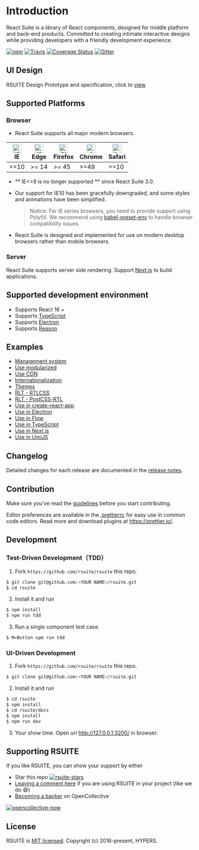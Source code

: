# Introduction

React Suite is a library of React components, designed for middle platform and back-end products. Committed to creating intimate interactive designs while providing developers with a friendly development experience.

[![npm][npm-svg]][npm-home] [![Travis][travis-svg]][travis-home] [![Coverage Status][coverage-svg]][coverage-home] [![Gitter][gitter-svg]][gitter]

## UI Design

RSUITE Design Prototype and specification, click to [view][rsuite-design]

## Supported Platforms

### Browser

- React Suite supports all major modern browsers.

| <img src="https://raw.githubusercontent.com/alrra/browser-logos/master/src/edge/edge_48x48.png" alt="IE / Edge" width="24px" height="24px" /></br>IE | <img src="https://raw.githubusercontent.com/alrra/browser-logos/master/src/edge/edge_48x48.png" alt="IE / Edge" width="24px" height="24px" /></br>Edge | <img src="https://raw.githubusercontent.com/alrra/browser-logos/master/src/firefox/firefox_48x48.png" alt="Firefox" width="24px" height="24px" /></br>Firefox | <img src="https://raw.githubusercontent.com/alrra/browser-logos/master/src/chrome/chrome_48x48.png" alt="Chrome" width="24px" height="24px" /> </br>Chrome | <img src="https://raw.githubusercontent.com/alrra/browser-logos/master/src/safari/safari_48x48.png" alt="Safari" width="24px" height="24px" /></br>Safari |
| ---------------------------------------------------------------------------------------------------------------------------------------------------- | ------------------------------------------------------------------------------------------------------------------------------------------------------ | ------------------------------------------------------------------------------------------------------------------------------------------------------------- | ---------------------------------------------------------------------------------------------------------------------------------------------------------- | --------------------------------------------------------------------------------------------------------------------------------------------------------- |
| >=10                                                                                                                                                 | >= 14                                                                                                                                                  | >= 45                                                                                                                                                         | >=49                                                                                                                                                       | >=10                                                                                                                                                      |

- ** IE<=9 is no longer supported ** since React Suite 3.0.
- Our support for IE10 has been gracefully downgraded, and some styles and animations have been simplified.

  > Notice: For IE series browsers, you need to provide support using Polyfill. We recommend using [babel-preset-env][babel-preset-env] to handle browser compatibility issues.

- React Suite is designed and implemented for use on modern desktop browsers rather than mobile browsers.

### Server

React Suite supports server side rendering. Support [Next.js](https://github.com/zeit/next.js) to build applications.

## Supported development environment

- Supports React 16 +
- Supports [TypeScript](http://www.typescriptlang.org/)
- Supports [Electron](https://electronjs.org/)
- Supports [Reason](https://github.com/shurygindv/bs-rsuite-ui-react)

## Examples

- [Management system][demo-admin]
- [Use modularized][demo-modular-import]
- [Use CDN][demo-cdn]
- [Internationalization][demo-intl-app]
- [Themes][demo-multiple-themes]
- [RLT - RTLCSS][demo-rtlcss]
- [RLT - PostCSS-RTL][demo-postcss-rtl]
- [Use in create-react-app][demo-create-react-app]
- [Use in Electron][demo-electron]
- [Use in Flow][demo-flow-app]
- [Use in TypeScript][demo-typescript-app]
- [Use in Next.js][demo-nextjs]
- [Use in UmiJS][demo-umi-app]

## Changelog

Detailed changes for each release are documented in the [release notes][release-notes].

## Contribution

Make sure you've read the [guidelines][contributing] before you start contributing.

Editor preferences are available in the [.prettierrc][prettierrc] for easy use in common code editors. Read more and download plugins at https://prettier.io/.

## Development

### Test-Driven Development（TDD）

1. Fork `https://github.com/rsuite/rsuite` this repo.

```bash
$ git clone git@github.com:<YOUR NAME>/rsuite.git
$ cd rsuite
```

2. Install it and run

```bash
$ npm install
$ npm run tdd
```

3. Run a single component test case.

```bash
$ M=Button npm run tdd
```

### UI-Driven Development

1. Fork `https://github.com/rsuite/rsuite` this repo.

```bash
$ git clone git@github.com:<YOUR NAME>/rsuite.git
```

2. Install it and run

```bash
$ cd rsuite
$ npm install
$ cd rsuite/docs
$ npm install
$ npm run dev
```

3. Your show time. Open url http://127.0.0.1:3200/ in browser.

## Supporting RSUITE

If you like RSUITE, you can show your support by either

- Star this repo [![rsuite-stars][rsuite-stars]](https://github.com/rsuite/rsuite)
- [Leaving a comment here][issues-11] if you are using RSUITE in your project (like we do 😄)
- [Becoming a backer][opencollective-home] on OpenCollective

[![opencollective-now][opencollective-svg]][opencollective-home]

## License

RSUITE is [MIT licensed][license]. Copyright (c) 2016-present, HYPERS.

[readm-cn]: https://github.com/rsuite/rsuite/blob/master/README_zh.md
[npm-svg]: https://badge.fury.io/js/rsuite.svg
[npm-home]: https://www.npmjs.com/package/rsuite
[travis-svg]: https://travis-ci.org/rsuite/rsuite.svg?branch=master
[travis-home]: https://travis-ci.org/rsuite/rsuite
[coverage-svg]: https://coveralls.io/repos/github/rsuite/rsuite/badge.svg?branch=master
[coverage-home]: https://coveralls.io/github/rsuite/rsuite?branch=master
[discord-svg]: https://img.shields.io/badge/Discord-Join%20chat%20%E2%86%92-738bd7.svg
[discord-invite]: https://discord.gg/R8mnjwh
[rsuite-design]: https://rsuitejs.com/design/default
[live-preview-on-codesandbox]: https://codesandbox.io/s/mo7jxvr9x9?from-embed
[rsuite-doc-guide]: https://rsuitejs.com/guide/introduction
[rsuite-doc-guide-themes]: https://rsuitejs.com/guide/themes
[rsuite-doc-guide-intl]: https://rsuitejs.com/guide/intl
[rsuite-components-overview]: https://rsuitejs.com/components/overview
[release-notes]: https://github.com/rsuite/rsuite/releases
[contributing]: https://github.com/rsuite/rsuite/blob/master/CONTRIBUTING.md
[prettierrc]: https://github.com/rsuite/rsuite/wiki/.prettierrc
[issues-11]: https://github.com/rsuite/rsuite/issues/11
[opencollective-svg]: https://opencollective.com/rsuite/tiers/backer.svg?avatarHeight=36
[opencollective-home]: https://opencollective.com/rsuite
[license]: https://github.com/rsuite/rsuite/blob/master/LICENSE
[gitter]: https://gitter.im/rsuite/rsuite?utm_source=badge&utm_medium=badge&utm_campaign=pr-badge
[gitter-svg]: https://badges.gitter.im/rsuite/rsuite.svg
[demo-admin]: https://github.com/rsuite/rsuite-management-system
[demo-modular-import]: https://github.com/rsuite/rsuite/tree/master/examples/with-babel-preset-rsuite
[demo-cdn]: https://github.com/rsuite/rsuite/tree/master/examples/cdn
[demo-create-react-app]: https://github.com/rsuite/rsuite/tree/master/examples/create-react-app
[demo-electron]: https://github.com/rsuite/rsuite/tree/master/examples/with-electron
[demo-intl-app]: https://github.com/rsuite/rsuite/tree/master/examples/custom-i18n
[demo-multiple-themes]: https://github.com/rsuite/rsuite/tree/master/examples/custom-multiple-themes
[demo-flow-app]: https://github.com/rsuite/rsuite/tree/master/examples/with-flow
[demo-typescript-app]: https://github.com/rsuite/rsuite/tree/master/examples/with-typescript
[demo-nextjs]: https://github.com/rsuite/rsuite/tree/master/examples/with-nextjs
[demo-umi-app]: https://github.com/rsuite/rsuite/tree/master/examples/with-umi
[demo-rtlcss]: https://github.com/rsuite/rsuite/tree/master/examples/with-rtlcss
[demo-postcss-rtl]: https://github.com/rsuite/rsuite/tree/master/examples/with-postcss-rtl
[babel-preset-env]: https://babeljs.io/docs/en/babel-preset-env
[rsuite-stars]: https://img.shields.io/github/stars/rsuite/rsuite?style=social
